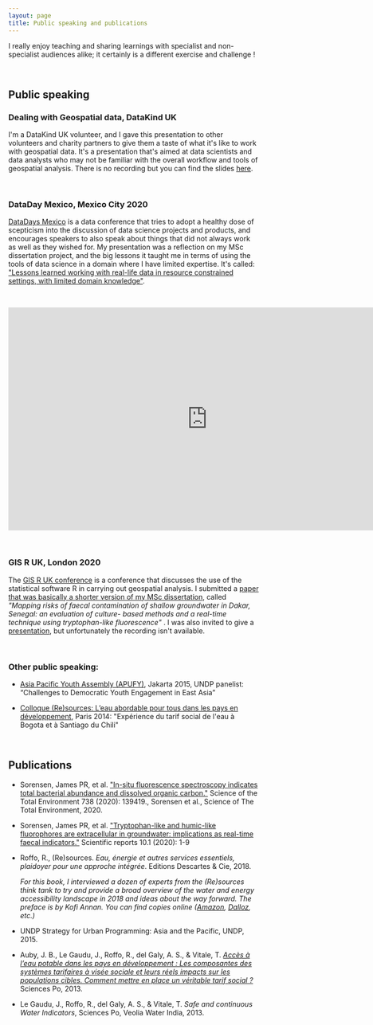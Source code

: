 ```yaml
---
layout: page
title: Public speaking and publications
---
```



I really enjoy teaching and sharing learnings with specialist and non-specialist audiences alike; it certainly is a different exercise and challenge !

&nbsp; 

## Public speaking

### Dealing with Geospatial data, DataKind UK

I'm a DataKind UK volunteer, and I gave this presentation to other volunteers and charity partners to give them a taste of what it's like to work with geospatial data. It's a presentation that's aimed at data scientists and data analysts who may not be familiar with the overall workflow and tools of geospatial analysis. There is no recording but you can find the slides [here](https://raw.githubusercontent.com/raphaelleroffo/raphaelleroffo.github.io/main/docs/assets/pdf/Dealing%20with%20Geospatial%20Data%20-%20DataKind%20presentation%2004_05_2020.pdf).

&nbsp; 

### DataDay Mexico, Mexico City 2020 

[DataDays Mexico](https://sg.com.mx/datadays/) is a data conference that tries to adopt a healthy dose of scepticism into the discussion of data science projects and products, and encourages speakers to also speak about things that did not always work as well as they wished for. My presentation was a reflection on my MSc dissertation project, and the big lessons it taught me in terms of using the tools of data science in a domain where I have limited expertise. It's called: ["Lessons learned working with real-life data in resource constrained settings, with limited domain knowledge"](https://raw.githubusercontent.com/raphaelleroffo/raphaelleroffo.github.io/main/docs/assets/pdf/DataDay%20Mexico%202020-08-06.pdf).

&nbsp; 

<iframe width="797" height="448" src="https://www.youtube.com/embed/UduySECADNY" title="YouTube video player" frameborder="0" allow="accelerometer; autoplay; clipboard-write; encrypted-media; gyroscope; picture-in-picture" allowfullscreen></iframe>

&nbsp; 

### GIS R UK, London 2020


The [GIS R UK conference](http://london.gisruk.org/) is a conference that discusses the use of the statistical software R in carrying out geospatial analysis. I submitted a [paper that was basically a shorter version of my MSc dissertation](http://london.gisruk.org/gisruk2020_proceedings/GISRUK2020_paper_20.pdf), called *"Mapping risks of faecal contamination of shallow groundwater in Dakar, Senegal: an evaluation of culture- based methods and a real-time technique using tryptophan-like fluorescence"* . I was also invited to give a [presentation](https://raw.githubusercontent.com/raphaelleroffo/raphaelleroffo.github.io/main/docs/assets/pdf/GISRUK_Presentation.pdf), but unfortunately the recording isn't available.

&nbsp; 

### Other public speaking:

- [Asia Pacific Youth Assembly (APUFY)](https://sustainabledevelopment.un.org/content/documents/9349Asia%20Pacific%20Meetings%20Engagement%20Report.pdf), Jakarta 2015, UNDP panelist: “Challenges to Democratic Youth Engagement in East Asia”

- [Colloque (Re)sources: L’eau abordable pour tous dans les pays en développement](http://www.thinktank-resources.com/en/events/seminars/affordablt-water-for-all-in-developing-countries), Paris 2014: "Expérience du tarif social de l'eau à Bogota et à Santiago du Chili"


&nbsp; 
&nbsp; 

## Publications


- Sorensen, James PR, et al. ["In-situ fluorescence spectroscopy indicates total bacterial abundance and dissolved organic carbon."](https://www.sciencedirect.com/science/article/pii/S0048969720329363) Science of the Total Environment 738 (2020): 139419., Sorensen et al., Science of The Total Environment, 2020.

- Sorensen, James PR, et al. ["Tryptophan-like and humic-like fluorophores are extracellular in groundwater: implications as real-time faecal indicators."](https://www.nature.com/articles/s41598-020-72258-2) Scientific reports 10.1 (2020): 1-9

- Roffo, R., (Re)sources. *Eau, énergie et autres services essentiels, plaidoyer pour une approche intégrée*. Editions Descartes & Cie, 2018. 
    
    *For this book, I interviewed a dozen of experts from the (Re)sources think tank to try and provide a broad overview of the water and energy accessibility landscape in 2018 and ideas about the way forward. The preface is by Kofi Annan. You can find copies online ([Amazon](https://www.amazon.com/Eau-%C3%A9nergie-autres-services-essentiels/dp/2844463258), [Dalloz](https://www.librairiedalloz.fr/livre/9782844463258-eau-energie-et-autres-services-essentiels-plaidoyer-pour-une-approche-integree-collectif/), etc.)*

- UNDP Strategy for Urban Programming: Asia and the Pacific, UNDP, 2015.

- Auby, J. B., Le Gaudu, J., Roffo, R., del Galy, A. S., & Vitale, T. [*Accès à l’eau potable dans les pays en développement : Les composantes des systèmes tarifaires à visée sociale et leurs réels impacts sur les populations cibles. Comment mettre en place un véritable tarif social ?*](https://www.researchgate.net/publication/316650019_Acces_a_l'eau_potable_dans_les_pays_en_developpement_Les_composantes_des_systemes_tarifaires_a_visee_sociale_et_leurs_reels_impacts_sur_les_populations_cibles_Comment_mettre_en_place_un_veritable_tari) Sciences Po, 2013.

- Le Gaudu, J., Roffo, R., del Galy, A. S., & Vitale, T. *Safe and continuous Water Indicators*, Sciences Po, Veolia Water India, 2013.

&nbsp; 

&nbsp; 
